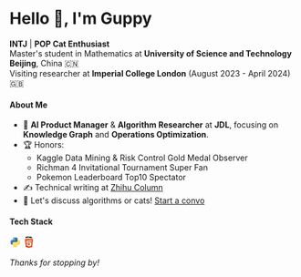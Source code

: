 # Hello 👋, I'm Guppy

**INTJ** | **POP Cat Enthusiast**  
Master's student in Mathematics at **University of Science and Technology Beijing**, China 🇨🇳  
Visiting researcher at **Imperial College London** (August 2023 - April 2024) 🇬🇧  

#### About Me

- 🚀 **AI Product Manager** & **Algorithm Researcher** at **JDL**, focusing on **Knowledge Graph** and **Operations Optimization**.
- 🏆 Honors:  
  - Kaggle Data Mining & Risk Control Gold Medal Observer  
  - Richman 4 Invitational Tournament Super Fan  
  - Pokemon Leaderboard Top10 Spectator
- ✍️ Technical writing at [Zhihu Column](https://www.zhihu.com/people/Guppy0608/posts)
- 💬 Let's discuss algorithms or cats! [Start a convo](https://github.com/Guppy608/Guppy608/issues)

#### Tech Stack

<code><img height="20" alt="python" src="https://raw.githubusercontent.com/github/explore/80688e429a7d4ef2fca1e82350fe8e3517d3494d/topics/python/python.png"></code>
<code><img height="20" alt="html" src="https://raw.githubusercontent.com/github/explore/80688e429a7d4ef2fca1e82350fe8e3517d3494d/topics/html/html.png"></code>

*Thanks for stopping by!*
